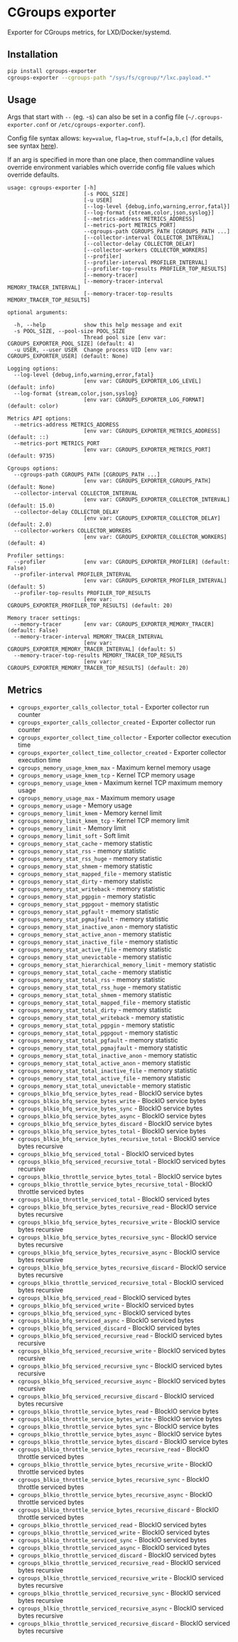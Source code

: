 CGroups exporter
================

Exporter for CGroups metrics, for LXD/Docker/systemd.

Installation
------------

```bash
pip install cgroups-exporter
cgroups-exporter --cgroups-path "/sys/fs/cgroup/*/lxc.payload.*"
```


Usage
-----

Args that start with `--` (eg. -s) can also be set in a config file 
(`~/.cgroups-exporter.conf` or `/etc/cgroups-exporter.conf`). 

Config file syntax allows: `key=value`, `flag=true`, `stuff=[a,b,c]` 
(for details, see syntax [here](https://goo.gl/R74nmi)). 

If an arg is specified in more than one place, then commandline values 
override environment variables which override config file values 
which override defaults.

```
usage: cgroups-exporter [-h]
                        [-s POOL_SIZE]
                        [-u USER]
                        [--log-level {debug,info,warning,error,fatal}]
                        [--log-format {stream,color,json,syslog}]
                        [--metrics-address METRICS_ADDRESS]
                        [--metrics-port METRICS_PORT]
                        --cgroups-path CGROUPS_PATH [CGROUPS_PATH ...]
                        [--collector-interval COLLECTOR_INTERVAL]
                        [--collector-delay COLLECTOR_DELAY]
                        [--collector-workers COLLECTOR_WORKERS]
                        [--profiler]
                        [--profiler-interval PROFILER_INTERVAL]
                        [--profiler-top-results PROFILER_TOP_RESULTS]
                        [--memory-tracer]
                        [--memory-tracer-interval MEMORY_TRACER_INTERVAL]
                        [--memory-tracer-top-results MEMORY_TRACER_TOP_RESULTS]

optional arguments:

  -h, --help            show this help message and exit
  -s POOL_SIZE, --pool-size POOL_SIZE
                        Thread pool size [env var: CGROUPS_EXPORTER_POOL_SIZE] (default: 4)
  -u USER, --user USER  Change process UID [env var: CGROUPS_EXPORTER_USER] (default: None)

Logging options:
  --log-level {debug,info,warning,error,fatal}
                        [env var: CGROUPS_EXPORTER_LOG_LEVEL] (default: info)
  --log-format {stream,color,json,syslog}
                        [env var: CGROUPS_EXPORTER_LOG_FORMAT] (default: color)

Metrics API options:
  --metrics-address METRICS_ADDRESS
                        [env var: CGROUPS_EXPORTER_METRICS_ADDRESS] (default: ::)
  --metrics-port METRICS_PORT
                        [env var: CGROUPS_EXPORTER_METRICS_PORT] (default: 9735)

Cgroups options:
  --cgroups-path CGROUPS_PATH [CGROUPS_PATH ...]
                        [env var: CGROUPS_EXPORTER_CGROUPS_PATH] (default: None)
  --collector-interval COLLECTOR_INTERVAL
                        [env var: CGROUPS_EXPORTER_COLLECTOR_INTERVAL] (default: 15.0)
  --collector-delay COLLECTOR_DELAY
                        [env var: CGROUPS_EXPORTER_COLLECTOR_DELAY] (default: 2.0)
  --collector-workers COLLECTOR_WORKERS
                        [env var: CGROUPS_EXPORTER_COLLECTOR_WORKERS] (default: 4)

Profiler settings:
  --profiler            [env var: CGROUPS_EXPORTER_PROFILER] (default: False)
  --profiler-interval PROFILER_INTERVAL
                        [env var: CGROUPS_EXPORTER_PROFILER_INTERVAL] (default: 5)
  --profiler-top-results PROFILER_TOP_RESULTS
                        [env var: CGROUPS_EXPORTER_PROFILER_TOP_RESULTS] (default: 20)

Memory tracer settings:
  --memory-tracer       [env var: CGROUPS_EXPORTER_MEMORY_TRACER] (default: False)
  --memory-tracer-interval MEMORY_TRACER_INTERVAL
                        [env var: CGROUPS_EXPORTER_MEMORY_TRACER_INTERVAL] (default: 5)
  --memory-tracer-top-results MEMORY_TRACER_TOP_RESULTS
                        [env var: CGROUPS_EXPORTER_MEMORY_TRACER_TOP_RESULTS] (default: 20)
```

Metrics
-------

* `cgroups_exporter_calls_collector_total` - Exporter collector run counter
* `cgroups_exporter_calls_collector_created` - Exporter collector run counter
* `cgroups_exporter_collect_time_collector` - Exporter collector execution time
* `cgroups_exporter_collect_time_collector_created` - Exporter collector execution time
* `cgroups_memory_usage_kmem_max` - Maximum kernel memory usage
* `cgroups_memory_usage_kmem_tcp` - Kernel TCP memory usage
* `cgroups_memory_usage_kmem` - Maximum kernel TCP maximum memory usage
* `cgroups_memory_usage_max` - Maximum memory usage
* `cgroups_memory_usage` - Memory usage
* `cgroups_memory_limit_kmem` - Memory kernel limit
* `cgroups_memory_limit_kmem_tcp` - Kernel TCP memory limit
* `cgroups_memory_limit` - Memory limit
* `cgroups_memory_limit_soft` - Soft limit
* `cgroups_memory_stat_cache` - memory statistic
* `cgroups_memory_stat_rss` - memory statistic
* `cgroups_memory_stat_rss_huge` - memory statistic
* `cgroups_memory_stat_shmem` - memory statistic
* `cgroups_memory_stat_mapped_file` - memory statistic
* `cgroups_memory_stat_dirty` - memory statistic
* `cgroups_memory_stat_writeback` - memory statistic
* `cgroups_memory_stat_pgpgin` - memory statistic
* `cgroups_memory_stat_pgpgout` - memory statistic
* `cgroups_memory_stat_pgfault` - memory statistic
* `cgroups_memory_stat_pgmajfault` - memory statistic
* `cgroups_memory_stat_inactive_anon` - memory statistic
* `cgroups_memory_stat_active_anon` - memory statistic
* `cgroups_memory_stat_inactive_file` - memory statistic
* `cgroups_memory_stat_active_file` - memory statistic
* `cgroups_memory_stat_unevictable` - memory statistic
* `cgroups_memory_stat_hierarchical_memory_limit` - memory statistic
* `cgroups_memory_stat_total_cache` - memory statistic
* `cgroups_memory_stat_total_rss` - memory statistic
* `cgroups_memory_stat_total_rss_huge` - memory statistic
* `cgroups_memory_stat_total_shmem` - memory statistic
* `cgroups_memory_stat_total_mapped_file` - memory statistic
* `cgroups_memory_stat_total_dirty` - memory statistic
* `cgroups_memory_stat_total_writeback` - memory statistic
* `cgroups_memory_stat_total_pgpgin` - memory statistic
* `cgroups_memory_stat_total_pgpgout` - memory statistic
* `cgroups_memory_stat_total_pgfault` - memory statistic
* `cgroups_memory_stat_total_pgmajfault` - memory statistic
* `cgroups_memory_stat_total_inactive_anon` - memory statistic
* `cgroups_memory_stat_total_active_anon` - memory statistic
* `cgroups_memory_stat_total_inactive_file` - memory statistic
* `cgroups_memory_stat_total_active_file` - memory statistic
* `cgroups_memory_stat_total_unevictable` - memory statistic
* `cgroups_blkio_bfq_service_bytes_read` - BlockIO service bytes
* `cgroups_blkio_bfq_service_bytes_write` - BlockIO service bytes
* `cgroups_blkio_bfq_service_bytes_sync` - BlockIO service bytes
* `cgroups_blkio_bfq_service_bytes_async` - BlockIO service bytes
* `cgroups_blkio_bfq_service_bytes_discard` - BlockIO service bytes
* `cgroups_blkio_bfq_service_bytes_total` - BlockIO service bytes
* `cgroups_blkio_bfq_service_bytes_recursive_total` - BlockIO service bytes recursive
* `cgroups_blkio_bfq_serviced_total` - BlockIO serviced bytes
* `cgroups_blkio_bfq_serviced_recursive_total` - BlockIO serviced bytes recursive
* `cgroups_blkio_throttle_service_bytes_total` - BlockIO service bytes
* `cgroups_blkio_throttle_service_bytes_recursive_total` - BlockIO throttle serviced bytes
* `cgroups_blkio_throttle_serviced_total` - BlockIO serviced bytes
* `cgroups_blkio_bfq_service_bytes_recursive_read` - BlockIO service bytes recursive
* `cgroups_blkio_bfq_service_bytes_recursive_write` - BlockIO service bytes recursive
* `cgroups_blkio_bfq_service_bytes_recursive_sync` - BlockIO service bytes recursive
* `cgroups_blkio_bfq_service_bytes_recursive_async` - BlockIO service bytes recursive
* `cgroups_blkio_bfq_service_bytes_recursive_discard` - BlockIO service bytes recursive
* `cgroups_blkio_throttle_serviced_recursive_total` - BlockIO serviced bytes recursive
* `cgroups_blkio_bfq_serviced_read` - BlockIO serviced bytes
* `cgroups_blkio_bfq_serviced_write` - BlockIO serviced bytes
* `cgroups_blkio_bfq_serviced_sync` - BlockIO serviced bytes
* `cgroups_blkio_bfq_serviced_async` - BlockIO serviced bytes
* `cgroups_blkio_bfq_serviced_discard` - BlockIO serviced bytes
* `cgroups_blkio_bfq_serviced_recursive_read` - BlockIO serviced bytes recursive
* `cgroups_blkio_bfq_serviced_recursive_write` - BlockIO serviced bytes recursive
* `cgroups_blkio_bfq_serviced_recursive_sync` - BlockIO serviced bytes recursive
* `cgroups_blkio_bfq_serviced_recursive_async` - BlockIO serviced bytes recursive
* `cgroups_blkio_bfq_serviced_recursive_discard` - BlockIO serviced bytes recursive
* `cgroups_blkio_throttle_service_bytes_read` - BlockIO service bytes
* `cgroups_blkio_throttle_service_bytes_write` - BlockIO service bytes
* `cgroups_blkio_throttle_service_bytes_sync` - BlockIO service bytes
* `cgroups_blkio_throttle_service_bytes_async` - BlockIO service bytes
* `cgroups_blkio_throttle_service_bytes_discard` - BlockIO service bytes
* `cgroups_blkio_throttle_service_bytes_recursive_read` - BlockIO throttle serviced bytes
* `cgroups_blkio_throttle_service_bytes_recursive_write` - BlockIO throttle serviced bytes
* `cgroups_blkio_throttle_service_bytes_recursive_sync` - BlockIO throttle serviced bytes
* `cgroups_blkio_throttle_service_bytes_recursive_async` - BlockIO throttle serviced bytes
* `cgroups_blkio_throttle_service_bytes_recursive_discard` - BlockIO throttle serviced bytes
* `cgroups_blkio_throttle_serviced_read` - BlockIO serviced bytes
* `cgroups_blkio_throttle_serviced_write` - BlockIO serviced bytes
* `cgroups_blkio_throttle_serviced_sync` - BlockIO serviced bytes
* `cgroups_blkio_throttle_serviced_async` - BlockIO serviced bytes
* `cgroups_blkio_throttle_serviced_discard` - BlockIO serviced bytes
* `cgroups_blkio_throttle_serviced_recursive_read` - BlockIO serviced bytes recursive
* `cgroups_blkio_throttle_serviced_recursive_write` - BlockIO serviced bytes recursive
* `cgroups_blkio_throttle_serviced_recursive_sync` - BlockIO serviced bytes recursive
* `cgroups_blkio_throttle_serviced_recursive_async` - BlockIO serviced bytes recursive
* `cgroups_blkio_throttle_serviced_recursive_discard` - BlockIO serviced bytes recursive
